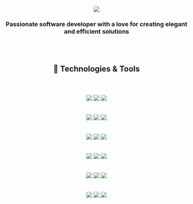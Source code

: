 <h1 align="center">
    <img src="https://readme-typing-svg.herokuapp.com/?font=Righteous&size=35&center=true&vCenter=true&width=500&height=70&duration=4000&lines=Hi+There!+👋;+I'm+Piotr+Grzegorzek!;" />
</h1>
<h3 align="center">Passionate software developer with a love for creating elegant and efficient solutions</h3>
<br/><br/>
<h2 align="center">🔧 Technologies & Tools<br/><br/></h2><br/>
<section align="center">
  <article>
    <img src="https://img.shields.io/badge/Blazor-512BD4?style=for-the-badge&logo=blazor&logoColor=white" />
    <img src="https://img.shields.io/badge/Svelte-FF3E00?style=for-the-badge&logo=svelte&logoColor=white" />
    <img src="https://img.shields.io/badge/WPF-0095D5?style=for-the-badge&logo=.net&logoColor=white" />
  </article>
  <br/><br/>
  <article>
    <img src="https://img.shields.io/badge/Keras-D00000?style=for-the-badge&logo=keras&logoColor=white" />
    <img src="https://img.shields.io/badge/Pandas-150458?style=for-the-badge&logo=pandas&logoColor=white" />
    <img src="https://img.shields.io/badge/OpenCV-5C3EE8?style=for-the-badge&logo=opencv&logoColor=white" />
  </article>
  <br/><br/>
  <article>
    <img src="https://img.shields.io/badge/c%23-%23239120.svg?style=for-the-badge&logo=csharp&logoColor=white" />
    <img src="https://img.shields.io/badge/Typescript-3178C6?style=for-the-badge&logo=typescript&logoColor=white" />
    <img src="https://img.shields.io/badge/java-%23ED8B00.svg?style=for-the-badge&logo=openjdk&logoColor=white" />
  </article>
  <br/><br/>
  <article>
    <img src="https://img.shields.io/badge/Python-3776AB?style=for-the-badge&logo=python&logoColor=white" />
    <img src="https://img.shields.io/badge/Go-00ADD8?style=for-the-badge&logo=go&logoColor=white" />
    <img src="https://img.shields.io/badge/PHP-777BB4?style=for-the-badge&logo=php&logoColor=white" />
  </article>
  <br/>
  <br/>
  <article>
    <img src="https://img.shields.io/badge/C-A8B9CC?style=for-the-badge&logo=c&logoColor=white" />
    <img src="https://img.shields.io/badge/C++-00599C?style=for-the-badge&logo=cplusplus&logoColor=white" />
    <img src="https://img.shields.io/badge/Delphi-EE1F35?style=for-the-badge&logo=delphi&logoColor=white" />
  </article>
  <br/><br/>
  <article>
    <img src="https://img.shields.io/badge/HTML-E34F26?style=for-the-badge&logo=html5&logoColor=white" />
    <img src="https://img.shields.io/badge/JSON-000000?style=for-the-badge&logo=json&logoColor=white" />
    <img src="https://img.shields.io/badge/SQL-4479A1?style=for-the-badge&logo=postgresql&logoColor=white"" />
  </article>
</section>
